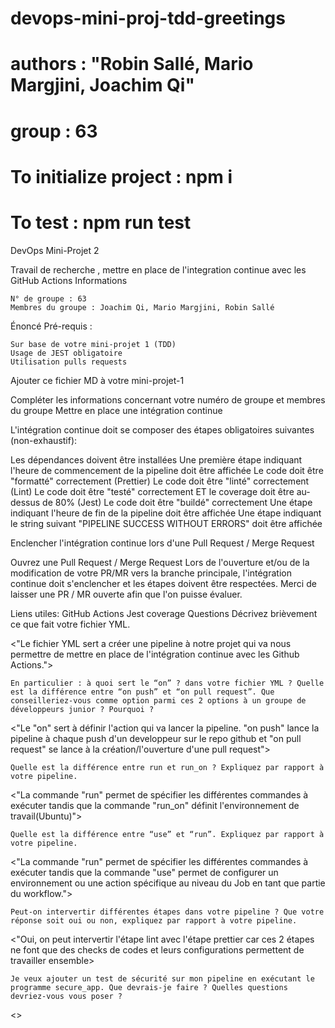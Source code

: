 # devops-mini-proj-tdd-greetings

# authors : "Robin Sallé, Mario Margjini, Joachim Qi"
# group : 63

# To initialize project : npm i

# To test : npm run test


DevOps Mini-Projet 2

Travail de recherche , mettre en place de l'integration continue avec les GitHub Actions
Informations

    N° de groupe : 63
    Membres du groupe : Joachim Qi, Mario Margjini, Robin Sallé

Énoncé
Pré-requis :

    Sur base de votre mini-projet 1 (TDD)
    Usage de JEST obligatoire
    Utilisation pulls requests

Ajouter ce fichier MD à votre mini-projet-1

Compléter les informations concernant votre numéro de groupe et membres du groupe
Mettre en place une intégration continue

L'intégration continue doit se composer des étapes obligatoires suivantes (non-exhaustif):

Les dépendances doivent être installées
Une première étape indiquant l'heure de commencement de la pipeline doit être affichée
Le code doit être "formatté" correctement (Prettier)
Le code doit être "linté" correctement (Lint)
Le code doit être "testé" correctement ET le coverage doit être au-dessus de 80% (Jest)
Le code doit être "buildé" correctement
Une étape indiquant l'heure de fin de la pipeline doit être affichée
Une étape indiquant le string suivant "PIPELINE SUCCESS WITHOUT ERRORS" doit être affichée

Enclencher l'intégration continue lors d'une Pull Request / Merge Request

Ouvrez une Pull Request / Merge Request Lors de l'ouverture et/ou de la modification de votre PR/MR vers la branche principale, l'intégration continue doit s'enclencher et les étapes doivent être respectées. Merci de laisser une PR / MR ouverte afin que l'on puisse évaluer.

Liens utiles: GitHub Actions Jest coverage
Questions
Décrivez brièvement ce que fait votre fichier YML.

<"Le fichier YML sert a créer une pipeline à notre projet qui va nous permettre de mettre en place de l'intégration continue avec les Github Actions.">

    En particulier : à quoi sert le “on” ? dans votre fichier YML ? Quelle est la différence entre “on push” et “on pull request”. Que conseilleriez-vous comme option parmi ces 2 options à un groupe de développeurs junior ? Pourquoi ?

<"Le "on" sert à définir l'action qui va lancer la pipeline. "on push" lance la pipeline à chaque push d'un developpeur sur le repo github et "on pull request" se lance à la création/l'ouverture d'une pull request">

    Quelle est la différence entre run et run_on ? Expliquez par rapport à votre pipeline.

<"La commande "run" permet de spécifier les différentes commandes à exécuter tandis que la commande "run_on" définit l'environnement de travail(Ubuntu)">

    Quelle est la différence entre “use” et “run”. Expliquez par rapport à votre pipeline.

<"La commande "run" permet de spécifier les différentes commandes à exécuter tandis que la commande "use" permet de configurer un environnement ou une action spécifique au niveau du Job en tant que partie du workflow.">

    Peut-on intervertir différentes étapes dans votre pipeline ? Que votre réponse soit oui ou non, expliquez par rapport à votre pipeline.

<"Oui, on peut intervertir l'étape lint avec l'étape prettier car ces 2 étapes ne font que des checks de codes et leurs configurations permettent de travailler ensemble>

    Je veux ajouter un test de sécurité sur mon pipeline en exécutant le programme secure_app. Que devrais-je faire ? Quelles questions devriez-vous vous poser ?

<>
